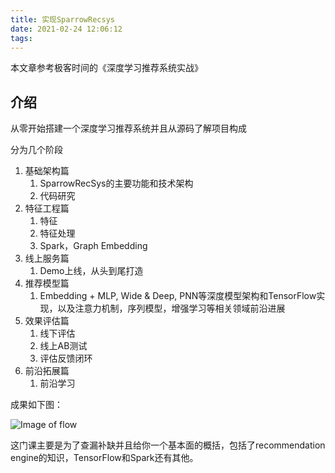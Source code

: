 ```yaml
---
title: 实现SparrowRecsys
date: 2021-02-24 12:06:12
tags:
---
```


本文章参考极客时间的《深度学习推荐系统实战》

## 介绍

从零开始搭建一个深度学习推荐系统并且从源码了解项目构成

分为几个阶段

1. 基础架构篇
   1. SparrowRecSys的主要功能和技术架构
   2. 代码研究
2. 特征工程篇
   1. 特征
   2. 特征处理
   3. Spark，Graph Embedding
3. 线上服务篇
   1. Demo上线，从头到尾打造
4. 推荐模型篇
   1. Embedding + MLP, Wide & Deep, PNN等深度模型架构和TensorFlow实现，以及注意力机制，序列模型，增强学习等相关领域前沿进展
5. 效果评估篇
   1. 线下评估
   2. 线上AB测试
   3. 评估反馈闭环
6. 前沿拓展篇
   1. 前沿学习


成果如下图：

![Image of flow](flow.jpg)


这门课主要是为了查漏补缺并且给你一个基本面的概括，包括了recommendation engine的知识，TensorFlow和Spark还有其他。



## 

